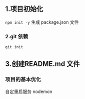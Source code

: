 ## 1.项目初始化

<code>npm init -y</code> 生成 package.json 文件

### 2.git 依赖

```js
git init
```

## 3.创建README.md 文件

### 项目的基本优化

自定重启服务 nodemon

